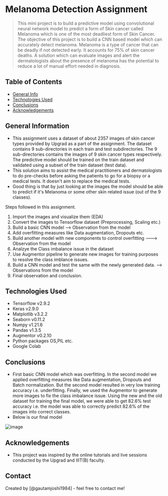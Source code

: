 # Melanoma Detection Assignment
> This mini project is to build a predictive model using convolutional neural network model to predict a form of Skin cancer called Melanoma which is one of the most deadliest form of Skin Cancer. The objective of this project is to build a CNN based model which can accurately detect melanoma. Melanoma is a type of cancer that can be deadly if not detected early. It accounts for 75% of skin cancer deaths. A solution which can evaluate images and alert the dermatologists about the presence of melanoma has the potential to reduce a lot of manual effort needed in diagnosis.



## Table of Contents
* [General Info](#general-information)
* [Technologies Used](#technologies-used)
* [Conclusions](#conclusions)
* [Acknowledgements](#acknowledgements)

<!-- You can include any other section that is pertinent to your problem -->

## General Information
- This assignment uses a dataset of about 2357 images of skin cancer types provided by Upgrad as a part of the assignment. The dataset contains 9 sub-directories in each train and test subdirectories. The 9 sub-directories contains the images of 9 skin cancer types respectively. The predictive model should be trained on the train dataset and validated using a subset of the train dataset (test data). 
- This solution aims to assist the medical practitioners and dermatologists to do pre-checks before asking the patients to go for a biopsy or a medical tests. It doesn't aim to replace the medical tests. 
- Good thing is that by just looking at the images the model should be able to predict if it's Melanoma or some other skin related issue (out of the 9 classes). 

Steps followed in this assignment.

1. Import the images and visualize them (EDA)
2. Convert the images to Tensorflow dataset (Preprocessing, Scaling etc.)
3. Build a basic CNN model --> Observation from the model 
4. Add overfitting measures like Data augmentation, Dropouts etc.
5. Build another model with new components to control overfitting ---> Observation from the model 
6. Analzye the Class imbalance issue in the dataset
7. Use Augmentor pipeline to generate new images for training purposes to resolve the class imblance issues. 
8. Build a CNN model and test the same with the newly generated data. --> Observations from the model 
9. Final observation and conclusion.

## Technologies Used
- Tensorflow v2.9.2
- Keras v2.9.0
- Matplotlib v3.2.2
- Seaborn v0.11.2
- Numpy v1.21.6
- Pandas v1.3.5
- Augmentor v0.2.10
- Python packages OS,PIL etc.
- Google Colab

<!-- You don't have to answer all the questions - just the ones relevant to your project. -->

## Conclusions
- First basic CNN model which was overfitting. In the second model we applied overfitting measures like Data augmentation, Dropouts and Batch normalization. But the second model resulted in very low training accuracy i.e. underfitting. Finally, we used the Augmentor to generate more images to fix the class imbalance issue. Using the new and the old dataset for training the final model, we were able to get 82.6% test accuracy i.e. the model was able to correctly predict 82.6% of the images into correct classes. 
- Below is our final model

![image](https://user-images.githubusercontent.com/28692811/196173619-c01e7dbe-99e1-4dcb-9179-0beb0b487c83.png)


<!-- You don't have to answer all the questions - just the ones relevant to your project. -->

<!-- As the libraries versions keep on changing, it is recommended to mention the version of library used in this project -->

## Acknowledgements
- This project was inspired by the online tutorials and live sessions conducted by the Upgrad and IIIT(B) faculty.

## Contact
Created by [@gautamjoshi1984] - feel free to contact me!


<!-- Optional -->
<!-- ## License -->
<!-- This project is open source and available under the [... License](). -->

<!-- You don't have to include all sections - just the one's relevant to your project -->
